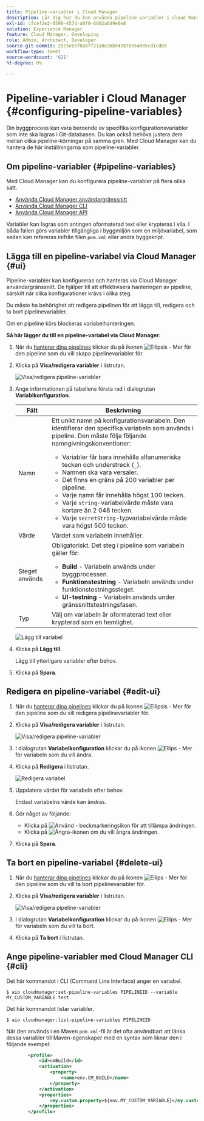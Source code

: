 ```yaml
---
title: Pipeline-variabler i Cloud Manager
description: Lär dig hur du kan använda pipeline-variabler i Cloud Manager för att hantera specifika konfigurationsvariabler för ditt bygge.
exl-id: cfcef2e2-0590-457d-a0f9-6092a6d9e0e8
solution: Experience Manager
feature: Cloud Manager, Developing
role: Admin, Architect, Developer
source-git-commit: 2573eb5f8a8ff21a8e30b94287b554885cd1cd89
workflow-type: tm+mt
source-wordcount: '621'
ht-degree: 0%

---
```


# Pipeline-variabler i Cloud Manager {#configuring-pipeline-variables}

Din byggprocess kan vara beroende av specifika konfigurationsvariabler som inte ska lagras i Git-databasen. Du kan också behöva justera dem mellan olika pipeline-körningar på samma gren. Med Cloud Manager kan du hantera de här inställningarna som pipeline-variabler.

## Om pipeline-variabler {#pipeline-variables}

Med Cloud Manager kan du konfigurera pipeline-variabler på flera olika sätt.

* [Använda Cloud Manager användargränssnitt](#ui)
* [Använda Cloud Manager CLI](#cli)
* [Använda Cloud Manager API](https://developer.adobe.com/experience-cloud/cloud-manager/reference/api/#tag/Variables/operation/getPipelineVariables)

Variabler kan lagras som antingen oformaterad text eller krypteras i vila. I båda fallen görs variabler tillgängliga i byggmiljön som en miljövariabel, som sedan kan refereras inifrån filen `pom.xml` eller andra byggskript.

## Lägga till en pipeline-variabel via Cloud Manager {#ui}

Pipeline-variabler kan konfigureras och hanteras via Cloud Manager användargränssnitt. De hjälper till att effektivisera hanteringen av pipeline, särskilt när olika konfigurationer krävs i olika steg.

Du måste ha behörighet att redigera pipelinen för att lägga till, redigera och ta bort pipelinevariabler.

Om en pipeline körs blockeras variabelhanteringen.

**Så här lägger du till en pipeline-variabel via Cloud Manager:**

1. När du [hanterar dina pipelines](/help/implementing/cloud-manager/configuring-pipelines/managing-pipelines.md) klickar du på ikonen ![Ellipsis - Mer](https://spectrum.adobe.com/static/icons/workflow_18/Smock_More_18_N.svg) för den pipeline som du vill skapa pipelinevariabler för.

1. Klicka på **Visa/redigera variabler** i listrutan.

   ![Visa/redigera pipeline-variabler](/help/implementing/cloud-manager/assets/pipeline-variables-view-edit.png)

1. Ange informationen på tabellens första rad i dialogrutan **Variablkonfiguration**.

   | Fält | Beskrivning |
   | --- | --- |
   | Namn | Ett unikt namn på konfigurationsvariabeln. Den identifierar den specifika variabeln som används i pipeline. Den måste följa följande namngivningskonventioner:<ul><li>Variabler får bara innehålla alfanumeriska tecken och understreck (`_`).</li><li>Namnen ska vara versaler.</li><li>Det finns en gräns på 200 variabler per pipeline.</li><li>Varje namn får innehålla högst 100 tecken.</li><li>Varje `string`-variabelvärde måste vara kortare än 2 048 tecken.</li><li>Varje `secretString`-typvariabelvärde måste vara högst 500 tecken.</li></ul> |
   | Värde | Värdet som variabeln innehåller. |
   | Steget används | Obligatoriskt. Det steg i pipeline som variabeln gäller för:<ul><li>**Build** - Variabeln används under byggprocessen.</li><li>**Funktionstestning** - Variabeln används under funktionstestningssteget.</li><li>**UI-testning** - Variabeln används under gränssnittstestningsfasen.</li></ul> |
   | Typ | Välj om variabeln är oformaterad text eller krypterad som en hemlighet. |

   ![Lägg till variabel](/help/implementing/cloud-manager/assets/pipeline-variables-add-variable.png)

1. Klicka på **Lägg till**.

   Lägg till ytterligare variabler efter behov.

1. Klicka på **Spara**.

## Redigera en pipeline-variabel {#edit-ui}

1. När du [hanterar dina pipelines](/help/implementing/cloud-manager/configuring-pipelines/managing-pipelines.md) klickar du på ikonen ![Ellipsis - Mer](https://spectrum.adobe.com/static/icons/workflow_18/Smock_More_18_N.svg) för den pipeline som du vill redigera pipelinevariabler för.

1. Klicka på **Visa/redigera variabler** i listrutan.

   ![Visa/redigera pipeline-variabler](/help/implementing/cloud-manager/assets/pipeline-variables-view-edit.png)

1. I dialogrutan **Variabelkonfiguration** klickar du på ikonen ![Ellips - Mer](https://spectrum.adobe.com/static/icons/workflow_18/Smock_More_18_N.svg) för variabeln som du vill ändra.

1. Klicka på **Redigera** i listrutan.

   ![Redigera variabel](/help/implementing/cloud-manager/assets/pipeline-variables-edit.png)

1. Uppdatera värdet för variabeln efter behov.

   Endast variabelns värde kan ändras.

1. Gör något av följande:

   * Klicka på ![Använd - bockmarkeringsikon](https://spectrum.adobe.com/static/icons/workflow_18/Smock_Checkmark_18_N.svg) för att tillämpa ändringen.
   * Klicka på ![Ångra-ikonen](https://spectrum.adobe.com/static/icons/workflow_18/Smock_Undo_18_N.svg) om du vill ångra ändringen.

1. Klicka på **Spara**.

## Ta bort en pipeline-variabel {#delete-ui}

1. När du [hanterar dina pipelines](/help/implementing/cloud-manager/configuring-pipelines/managing-pipelines.md) klickar du på ikonen ![Ellips - Mer](https://spectrum.adobe.com/static/icons/workflow_18/Smock_More_18_N.svg) för den pipeline som du vill ta bort pipelinevariabler för.

1. Klicka på **Visa/redigera variabler** i listrutan.

   ![Visa/redigera pipeline-variabler](/help/implementing/cloud-manager/assets/pipeline-variables-view-edit.png)

1. I dialogrutan **Variabelkonfiguration** klickar du på ikonen ![Ellips - Mer](https://spectrum.adobe.com/static/icons/workflow_18/Smock_More_18_N.svg) för variabeln som du vill ta bort.

1. Klicka på **Ta bort** i listrutan.


## Ange pipeline-variabler med Cloud Manager CLI {#cli}

Det här kommandot i CLI (Command Line Interface) anger en variabel.

```shell
$ aio cloudmanager:set-pipeline-variables PIPELINEID --variable MY_CUSTOM_VARIABLE test
```

Det här kommandot listar variabler.

```shell
$ aio cloudmanager:list-pipeline-variables PIPELINEID
```

När den används i en Maven `pom.xml`-fil är det ofta användbart att länka dessa variabler till Maven-egenskaper med en syntax som liknar den i följande exempel:

```xml
        <profile>
            <id>cmBuild</id>
            <activation>
                <property>
                    <name>env.CM_BUILD</name>
                </property>
            </activation>
            <properties>
                <my.custom.property>${env.MY_CUSTOM_VARIABLE}</my.custom.property> 
            </properties>
        </profile>
```
